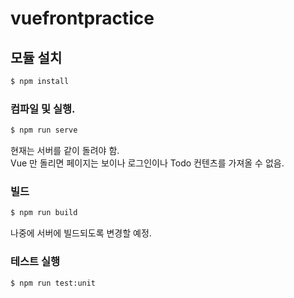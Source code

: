 # vuefrontpractice

## 모듈 설치
```sh
$ npm install
```

### 컴파일 및 실행.
```sh
$ npm run serve
```
현재는 서버를 같이 돌려야 함.  
Vue 만 돌리면 페이지는 보이나 로그인이나 Todo 컨텐츠를 가져올 수 없음.

### 빌드
```sh
$ npm run build
```
나중에 서버에 빌드되도록 변경할 예정.


### 테스트 실행
```sh
$ npm run test:unit
```
